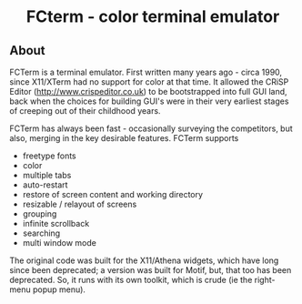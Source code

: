<h1 align="center">FCterm - color terminal emulator</h1>

## About

FCTerm is a terminal emulator. First written many years ago - circa 1990,
since X11/XTerm had no support for color at that time. It allowed the CRiSP
Editor (http://www.crispeditor.co.uk) to be bootstrapped into full
GUI land, back when the choices for building GUI's were in their very
earliest stages of creeping out of their childhood years.

FCTerm has always been fast - occasionally surveying the competitors,
but also, merging in the key desirable features. FCTerm supports

- freetype fonts
- color
- multiple tabs
- auto-restart
- restore of screen content and working directory
- resizable / relayout of screens
- grouping
- infinite scrollback
- searching
- multi window mode

The original code was built for the X11/Athena widgets, which have
long since been deprecated; a version was built for Motif, but, that too
has been deprecated. So, it runs with its own toolkit, which is
crude (ie the right-menu popup menu).

